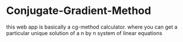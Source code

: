 # Conjugate-Gradient-Method
this web app is basically a cg-method calculator. where you can get a particular unique solution of a n by n system of linear equations
